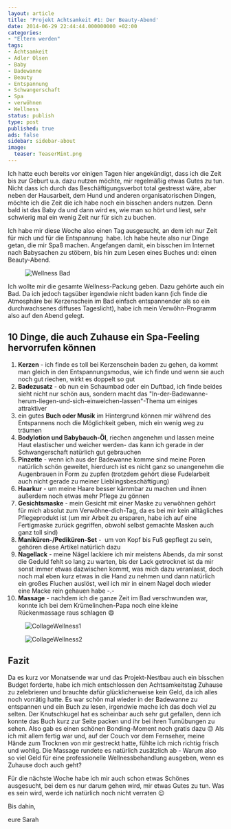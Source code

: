 ```yaml
---
layout: article
title: 'Projekt Achtsamkeit #1: Der Beauty-Abend'
date: 2014-06-29 22:44:44.000000000 +02:00
categories:
- "Eltern werden"
tags:
- Achtsamkeit
- Adler Olsen
- Baby
- Badewanne
- Beauty
- Entspannung
- Schwangerschaft
- Spa
- verwöhnen
- Wellness
status: publish
type: post
published: true
ads: false
sidebar: sidebar-about
image:
  teaser: TeaserMint.png
---
```

Ich hatte euch bereits vor einigen Tagen hier angekündigt, dass ich die Zeit bis zur Geburt u.a. dazu nutzen möchte, mir regelmäßig etwas Gutes zu tun. Nicht dass ich durch das Beschäftigungsverbot total gestresst wäre, aber neben der Hausarbeit, dem Hund und anderen organisatorischen Dingen, möchte ich die Zeit die ich habe noch ein bisschen anders nutzen. Denn bald ist das Baby da und dann wird es, wie man so hört und liest, sehr schwierig mal ein wenig Zeit nur für sich zu buchen.

Ich habe mir diese Woche also einen Tag ausgesucht, an dem ich nur Zeit für mich und für die Entspannung  habe. Ich habe heute also nur Dinge getan, die mir Spaß machen. Angefangen damit, ein bisschen im Internet nach Babysachen zu stöbern, bis hin zum Lesen eines Buches und: einen Beauty-Abend.

<figure>
	<img src="{{ site.url }}/images/img_4447-e1404078515696.jpg" alt="Wellness Bad" />
</figure>

Ich wollte mir die gesamte Wellness-Packung geben. Dazu gehörte auch ein Bad. Da ich jedoch tagsüber irgendwie nicht baden kann (ich finde die Atmosphäre bei Kerzenschein im Bad einfach entspannender als so ein durchwachsenes diffuses Tageslicht), habe ich mein Verwöhn-Programm also auf den Abend gelegt.

## 10 Dinge, die auch Zuhause ein Spa-Feeling hervorrufen können

1.  **Kerzen** - ich finde es toll bei Kerzenschein baden zu gehen, da kommt man gleich in den Entspannungsmodus, wie ich finde und wenn sie auch noch gut riechen, wirkt es doppelt so gut
2.  **Badezusatz** - ob nun ein Schaumbad oder ein Duftbad, ich finde beides sieht nicht nur schön aus, sondern macht das "In-der-Badewanne-herum-liegen-und-sich-einweichen-lassen"-Thema um einiges attraktiver
3.  ein gutes **Buch oder Musik** im Hintergrund können mir während des Entspannens noch die Möglichkeit geben, mich ein wenig weg zu träumen
4.  **Bodylotion und Babybauch-Öl**, riechen angenehm und lassen meine Haut elastischer und weicher werden- das kann ich gerade in der Schwangerschaft natürlich gut gebrauchen
5.  **Pinzette** - wenn ich aus der Badewanne komme sind meine Poren natürlich schön geweitet, hierdurch ist es nicht ganz so unangenehm die Augenbrauen in Form zu zupfen (trotzdem gehört diese Fudelarbeit auch nicht gerade zu meiner Lieblingsbeschäftigung)
6.  **Haarkur** - um meine Haare besser kämmbar zu machen und ihnen außerdem noch etwas mehr Pflege zu gönnen
7.  **Gesichtsmaske** - mein Gesicht mit einer Maske zu verwöhnen gehört für mich absolut zum Verwöhne-dich-Tag, da es bei mir kein alltägliches Pflegeprodukt ist (um mir Arbeit zu ersparen, habe ich auf eine Fertigmaske zurück gegriffen, obwohl selbst gemachte Masken auch ganz toll sind)
8.  **Maniküren-/Pediküren-Set** -  um von Kopf bis Fuß gepflegt zu sein, gehören diese Artikel natürlich dazu
9.  **Nagellack** - meine Nägel lackiere ich mir meistens Abends, da mir sonst die Geduld fehlt so lang zu warten, bis der Lack getrocknet ist da mir sonst immer etwas dazwischen kommt, was mich dazu veranlasst, doch noch mal eben kurz etwas in die Hand zu nehmen und dann natürlich ein großes Fluchen auslöst, weil ich mir in einem Nagel doch wieder eine Macke rein gehauen habe -.-
10. **Massage** - nachdem ich die ganze Zeit im Bad verschwunden war, konnte ich bei dem Krümelinchen-Papa noch eine kleine Rückenmassage raus schlagen :smile:

<figure>
	<img src="{{ site.url }}/images/collagewellness1-e1404081525674.png" alt="CollageWellness1" />
</figure>

<figure>
  <img src="{{ site.url }}/images/collagewellness2-e1404081734447.png" alt="CollageWellness2" />
</figure>

## Fazit
Da es kurz vor Monatsende war und das Projekt-Nestbau auch ein bisschen Budget forderte, habe ich mich entschlossen den Achtsamkeitstag Zuhause zu zelebrieren und brauchte dafür glücklicherweise kein Geld, da ich alles noch vorrätig hatte.
Es war schön mal wieder in der Badewanne zu entspannen und ein Buch zu lesen, irgendwie mache ich das doch viel zu selten. Der Knutschkugel hat es scheinbar auch sehr gut gefallen, denn ich konnte das Buch kurz zur Seite packen und ihr bei ihren Turnübungen zu sehen. Also gab es einen schönen Bonding-Moment noch gratis dazu :wink:
Als ich mit allem fertig war und, auf der Couch vor dem Fernseher, meine Hände zum Trocknen von mir gestreckt hatte, fühlte ich mich richtig frisch und wohlig. Die Massage rundete es natürlich zusätzlich ab - Warum also so viel Geld für eine professionelle Wellnessbehandlung ausgeben, wenn es Zuhause doch auch geht?



Für die nächste Woche habe ich mir auch schon etwas Schönes ausgesucht, bei dem es nur darum gehen wird, mir etwas Gutes zu tun. Was es sein wird, werde ich natürlich noch nicht verraten :wink:

Bis dahin,

eure Sarah


